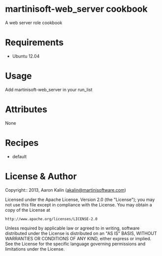# martinisoft-web\_server cookbook

A web server role cookbook

# Requirements

* Ubuntu 12.04

# Usage

Add martinisoft-web\_server in your run\_list

# Attributes

None

# Recipes

* default

# License & Author

Copyright:: 2013, Aaron Kalin (<akalin@martinisoftware.com>)

Licensed under the Apache License, Version 2.0 (the "License");
you may not use this file except in compliance with the License.
You may obtain a copy of the License at

    http://www.apache.org/licenses/LICENSE-2.0

Unless required by applicable law or agreed to in writing, software
distributed under the License is distributed on an "AS IS" BASIS,
WITHOUT WARRANTIES OR CONDITIONS OF ANY KIND, either express or implied.
See the License for the specific language governing permissions and
limitations under the License.

